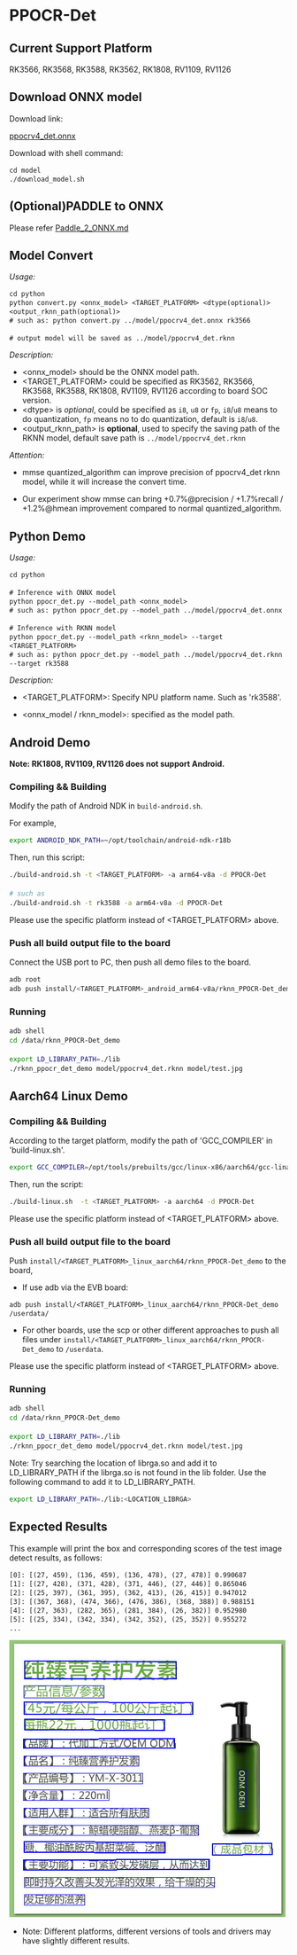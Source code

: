 # PPOCR-Det

## Current Support Platform

RK3566, RK3568, RK3588, RK3562, RK1808, RV1109, RV1126


## Download ONNX model

Download link: 

[ppocrv4_det.onnx](https://ftrg.zbox.filez.com/v2/delivery/data/95f00b0fc900458ba134f8b180b3f7a1/examples/PPOCR/ppocrv4_det.onnx)

Download with shell command:

```
cd model
./download_model.sh
```



## (Optional)PADDLE to ONNX

Please refer [Paddle_2_ONNX.md](Paddle_2_ONNX.md) 



## Model Convert

*Usage:*

```
cd python
python convert.py <onnx_model> <TARGET_PLATFORM> <dtype(optional)> <output_rknn_path(optional)>
# such as: python convert.py ../model/ppocrv4_det.onnx rk3566

# output model will be saved as ../model/ppocrv4_det.rknn
```

*Description:*

- <onnx_model> should be the ONNX model path.
- <TARGET_PLATFORM>  could be specified as RK3562, RK3566, RK3568, RK3588, RK1808, RV1109, RV1126 according to board SOC version.
- <dtype\> is *optional*, could be specified as `i8`, `u8` or `fp`, `i8`/`u8` means to do quantization, `fp` means no to do quantization, default is `i8`/`u8`.
- <output_rknn_path> is **optional**, used to specify the saving path of the RKNN model, default save path is `../model/ppocrv4_det.rknn`

*Attention:*

- mmse quantized_algorithm can improve precision of ppocrv4_det rknn model, while it will increase the convert time.

- Our experiment show mmse can bring +0.7%@precision / +1.7%recall / +1.2%@hmean improvement compared to normal quantized_algorithm.


## Python Demo

*Usage:*

```shell
cd python

# Inference with ONNX model
python ppocr_det.py --model_path <onnx_model>
# such as: python ppocr_det.py --model_path ../model/ppocrv4_det.onnx 

# Inference with RKNN model
python ppocr_det.py --model_path <rknn_model> --target <TARGET_PLATFORM>
# such as: python ppocr_det.py --model_path ../model/ppocrv4_det.rknn --target rk3588
```
*Description:*
- <TARGET_PLATFORM>: Specify NPU platform name. Such as 'rk3588'.

- <onnx_model / rknn_model>: specified as the model path.


## Android Demo
**Note: RK1808, RV1109, RV1126 does not support Android.**

### Compiling && Building

Modify the path of Android NDK in `build-android.sh`.

For example,

```sh
export ANDROID_NDK_PATH=~/opt/toolchain/android-ndk-r18b
```

Then, run this script:

```sh
./build-android.sh -t <TARGET_PLATFORM> -a arm64-v8a -d PPOCR-Det

# such as
./build-android.sh -t rk3588 -a arm64-v8a -d PPOCR-Det 
```

Please use the specific platform instead of <TARGET_PLATFORM> above.

### Push all build output file to the board

Connect the USB port to PC, then push all demo files to the board.

```sh
adb root
adb push install/<TARGET_PLATFORM>_android_arm64-v8a/rknn_PPOCR-Det_demo/ /data/
```

### Running

```sh
adb shell
cd /data/rknn_PPOCR-Det_demo

export LD_LIBRARY_PATH=./lib
./rknn_ppocr_det_demo model/ppocrv4_det.rknn model/test.jpg
```

## Aarch64 Linux Demo

### Compiling && Building

According to the target platform, modify the path of 'GCC_COMPILER' in 'build-linux.sh'.

```sh
export GCC_COMPILER=/opt/tools/prebuilts/gcc/linux-x86/aarch64/gcc-linaro-6.3.1-2017.05-x86_64_aarch64-linux-gnu/bin/aarch64-linux-gnu
```

Then, run the script:

```sh
./build-linux.sh  -t <TARGET_PLATFORM> -a aarch64 -d PPOCR-Det
```

Please use the specific platform instead of <TARGET_PLATFORM> above.

### Push all build output file to the board


Push `install/<TARGET_PLATFORM>_linux_aarch64/rknn_PPOCR-Det_demo` to the board,

- If use adb via the EVB board:

```
adb push install/<TARGET_PLATFORM>_linux_aarch64/rknn_PPOCR-Det_demo /userdata/
```

- For other boards, use the scp or other different approaches to push all files under `install/<TARGET_PLATFORM>_linux_aarch64/rknn_PPOCR-Det_demo` to `/userdata`.

Please use the specific platform instead of <TARGET_PLATFORM> above.

### Running

```sh
adb shell
cd /data/rknn_PPOCR-Det_demo

export LD_LIBRARY_PATH=./lib
./rknn_ppocr_det_demo model/ppocrv4_det.rknn model/test.jpg
```

Note: Try searching the location of librga.so and add it to LD_LIBRARY_PATH if the librga.so is not found in the lib folder.
Use the following command to add it to LD_LIBRARY_PATH.

```sh
export LD_LIBRARY_PATH=./lib:<LOCATION_LIBRGA>
```

## Expected Results
This example will print the box and corresponding scores of the test image detect results, as follows:
```
[0]: [(27, 459), (136, 459), (136, 478), (27, 478)] 0.990687
[1]: [(27, 428), (371, 428), (371, 446), (27, 446)] 0.865046
[2]: [(25, 397), (361, 395), (362, 413), (26, 415)] 0.947012
[3]: [(367, 368), (474, 366), (476, 386), (368, 388)] 0.988151
[4]: [(27, 363), (282, 365), (281, 384), (26, 382)] 0.952980
[5]: [(25, 334), (342, 334), (342, 352), (25, 352)] 0.955272
...
```

<img src="result.jpg">

<br>

- Note: Different platforms, different versions of tools and drivers may have slightly different results.